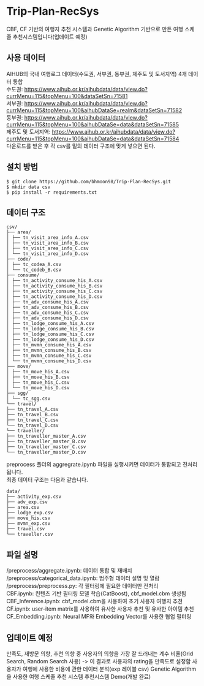 # Trip-Plan-RecSys
CBF, CF 기반의 여행지 추천 시스템과
Genetic Algorithm 기반으로 만든 여행 스케줄 추천시스템입니다(업데이트 예정)

## 사용 데이터
AIHUB의 국내 여행로그 데이터(수도권, 서부권, 동부권, 제주도 및 도서지역) 4개 데이터 통합  
수도권: https://www.aihub.or.kr/aihubdata/data/view.do?currMenu=115&topMenu=100&dataSetSn=71581  
서부권: https://www.aihub.or.kr/aihubdata/data/view.do?currMenu=115&topMenu=100&aihubDataSe=realm&dataSetSn=71582  
동부권: https://www.aihub.or.kr/aihubdata/data/view.do?currMenu=115&topMenu=100&aihubDataSe=data&dataSetSn=71585  
제주도 및 도서지역: https://www.aihub.or.kr/aihubdata/data/view.do?currMenu=115&topMenu=100&aihubDataSe=data&dataSetSn=71584  
다운로드를 받은 후 각 csv를 밑의 데이터 구조에 맞게 넣으면 된다.

## 설치 방법
```
$ git clone https://github.com/bhmoon98/Trip-Plan-RecSys.git
$ mkdir data csv
$ pip install -r requirements.txt
```

## 데이터 구조
```
csv/
├── area/
│ ├── tn_visit_area_info_A.csv
│ ├── tn_visit_area_info_B.csv
│ ├── tn_visit_area_info_C.csv
│ └── tn_visit_area_info_D.csv
├── code/
│ ├── tc_codea_A.csv
│ └── tc_codeb_B.csv
├── consume/
│ ├── tn_activity_consume_his_A.csv
│ ├── tn_activity_consume_his_B.csv
│ ├── tn_activity_consume_his_C.csv
│ ├── tn_activity_consume_his_D.csv
│ ├── tn_adv_consume_his_A.csv
│ ├── tn_adv_consume_his_B.csv
│ ├── tn_adv_consume_his_C.csv
│ ├── tn_adv_consume_his_D.csv
│ ├── tn_lodge_consume_his_A.csv
│ ├── tn_lodge_consume_his_B.csv
│ ├── tn_lodge_consume_his_C.csv
│ ├── tn_lodge_consume_his_D.csv
│ ├── tn_mvmn_consume_his_A.csv
│ ├── tn_mvmn_consume_his_B.csv
│ ├── tn_mvmn_consume_his_C.csv
│ └── tn_mvmn_consume_his_D.csv
├── move/
│ ├── tn_move_his_A.csv
│ ├── tn_move_his_B.csv
│ ├── tn_move_his_C.csv
│ └── tn_move_his_D.csv
├── sgg/
│ └── tc_sgg.csv
└── travel/
├── tn_travel_A.csv
├── tn_travel_B.csv
├── tn_travel_C.csv
└── tn_travel_D.csv
└── traveller/
├── tn_traveller_master_A.csv
├── tn_traveller_master_B.csv
├── tn_traveller_master_C.csv
└── tn_traveller_master_D.csv
```

preprocess 폴더의 aggregrate.ipynb 파일을 실행시키면 데이터가 통합되고 전처리됩니다.  
최종 데이터 구조는 다음과 같습니다.  

```
data/
├── activity_exp.csv
├── adv_exp.csv
├── area.csv
├── lodge_exp.csv
├── move_his.csv
├── mvmn_exp.csv
├── travel.csv
└── traveller.csv
```

## 파일 설명
/preprocess/aggregate.ipynb: 데이터 통합 및 재배치  
/preprocess/categorical_data.ipynb: 범주형 데이터 설명 및 열람  
/preprocess/preprocess.py: 각 필터링에 필요한 데이터만 전처리  
CBF.ipynb: 컨텐츠 기반 필터링 모델 학습(CatBoost), cbf_model.cbm 생성됨  
CBF_Inference.ipynb: cbf_model.cbm을 사용하여 초기 사용자 여행지 추천  
CF.ipynb: user-item matrix를 사용하여 유사한 사용자 추천 및 유사한 아이템 추천  
CF_Embedding.ipynb: Neural MF와 Embedding Vector를 사용한 협업 필터링  

## 업데이트 예정
만족도, 재방문 의향, 추천 의향 중 사용자의 의향을 가장 잘 드러내는 계수 비율(Grid Search, Random Search 사용)
-> 이 결과로 사용자의 rating을 만족도로 설정함
사용자가 여행에 사용한 비용에 관한 데이터 분석(exp 레이블 csv)
Genetic Algorithm을 사용한 여행 스케줄 추천 시스템
추천시스템 Demo(개발 완료)





